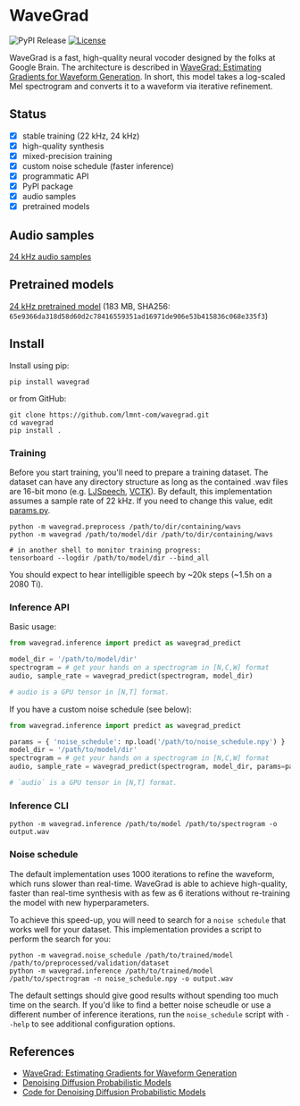 # WaveGrad
![PyPI Release](https://img.shields.io/pypi/v/wavegrad?label=release) [![License](https://img.shields.io/github/license/lmnt-com/wavegrad)](https://github.com/lmnt-com/wavegrad/blob/master/LICENSE)

WaveGrad is a fast, high-quality neural vocoder designed by the folks at Google Brain. The architecture is described in [WaveGrad: Estimating Gradients for Waveform Generation](https://arxiv.org/pdf/2009.00713.pdf). In short, this model takes a log-scaled Mel spectrogram and converts it to a waveform via iterative refinement.

## Status
- [x] stable training (22 kHz, 24 kHz)
- [x] high-quality synthesis
- [x] mixed-precision training
- [x] custom noise schedule (faster inference)
- [x] programmatic API
- [x] PyPI package
- [x] audio samples
- [x] pretrained models

## Audio samples
[24 kHz audio samples](https://lmnt.com/assets/wavegrad/24kHz)

## Pretrained models
[24 kHz pretrained model](https://lmnt.com/assets/wavegrad/wavegrad-24kHz.pt) (183 MB, SHA256: `65e9366da318d58d60d2c78416559351ad16971de906e53b415836c068e335f3`)

## Install

Install using pip:
```
pip install wavegrad
```

or from GitHub:
```
git clone https://github.com/lmnt-com/wavegrad.git
cd wavegrad
pip install .
```

### Training
Before you start training, you'll need to prepare a training dataset. The dataset can have any directory structure as long as the contained .wav files are 16-bit mono (e.g. [LJSpeech](https://keithito.com/LJ-Speech-Dataset/), [VCTK](https://pytorch.org/audio/_modules/torchaudio/datasets/vctk.html)). By default, this implementation assumes a sample rate of 22 kHz. If you need to change this value, edit [params.py](https://github.com/lmnt-com/wavegrad/blob/master/src/wavegrad/params.py).

```
python -m wavegrad.preprocess /path/to/dir/containing/wavs
python -m wavegrad /path/to/model/dir /path/to/dir/containing/wavs

# in another shell to monitor training progress:
tensorboard --logdir /path/to/model/dir --bind_all
```

You should expect to hear intelligible speech by ~20k steps (~1.5h on a 2080 Ti).

### Inference API
Basic usage:

```python
from wavegrad.inference import predict as wavegrad_predict

model_dir = '/path/to/model/dir'
spectrogram = # get your hands on a spectrogram in [N,C,W] format
audio, sample_rate = wavegrad_predict(spectrogram, model_dir)

# audio is a GPU tensor in [N,T] format.
```

If you have a custom noise schedule (see below):
```python
from wavegrad.inference import predict as wavegrad_predict

params = { 'noise_schedule': np.load('/path/to/noise_schedule.npy') }
model_dir = '/path/to/model/dir'
spectrogram = # get your hands on a spectrogram in [N,C,W] format
audio, sample_rate = wavegrad_predict(spectrogram, model_dir, params=params)

# `audio` is a GPU tensor in [N,T] format.
```

### Inference CLI
```
python -m wavegrad.inference /path/to/model /path/to/spectrogram -o output.wav
```

### Noise schedule
The default implementation uses 1000 iterations to refine the waveform, which runs slower than real-time. WaveGrad is able to achieve high-quality, faster than real-time synthesis with as few as 6 iterations without re-training the model with new hyperparameters.

To achieve this speed-up, you will need to search for a `noise schedule` that works well for your dataset. This implementation provides a script to perform the search for you:

```
python -m wavegrad.noise_schedule /path/to/trained/model /path/to/preprocessed/validation/dataset
python -m wavegrad.inference /path/to/trained/model /path/to/spectrogram -n noise_schedule.npy -o output.wav
```

The default settings should give good results without spending too much time on the search. If you'd like to find a better noise scheudle or use a different number of inference iterations, run the `noise_schedule` script with `--help` to see additional configuration options.


## References
- [WaveGrad: Estimating Gradients for Waveform Generation](https://arxiv.org/pdf/2009.00713.pdf)
- [Denoising Diffusion Probabilistic Models](https://arxiv.org/pdf/2006.11239.pdf)
- [Code for Denoising Diffusion Probabilistic Models](https://github.com/hojonathanho/diffusion)
